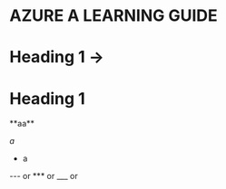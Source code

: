 #                             AZURE A LEARNING GUIDE


# Heading 1 → 
<h1>Heading 1</h1>
**aa**


*a*


* a

--- or
*** or 
___ or